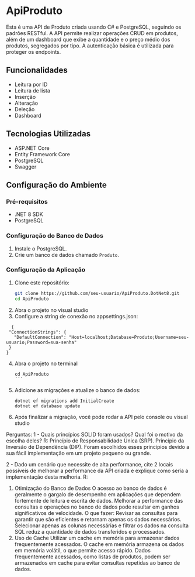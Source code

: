 # ApiProduto

Esta é uma API de Produto criada usando C# e PostgreSQL, seguindo os padrões RESTful. A API permite realizar operações CRUD em produtos, além de um dashboard que exibe a quantidade e o preço médio dos produtos, segregados por tipo. A autenticação básica é utilizada para proteger os endpoints.

## Funcionalidades

- Leitura por ID
- Leitura de lista
- Inserção
- Alteração
- Deleção
- Dashboard

## Tecnologias Utilizadas

- ASP.NET Core
- Entity Framework Core
- PostgreSQL
- Swagger

## Configuração do Ambiente

### Pré-requisitos

- .NET 8 SDK
- PostgreSQL

### Configuração do Banco de Dados

1. Instale o PostgreSQL.
2. Crie um banco de dados chamado `Produto`.

### Configuração da Aplicação

1. Clone este repositório:
   ```bash
   git clone https://github.com/seu-usuario/ApiProduto.DotNet8.git
   cd ApiProduto
2. Abra o projeto no visual studio
3. Configure a string de conexão no appsettings.json: 
 ```
   {
  "ConnectionStrings": {
    "DefaultConnection": "Host=localhost;Database=Produto;Username=seu-usuario;Password=sua-senha"
  }
}
```
4. Abra o projeto no terminal
   ```
   cd ApiProduto
   ´´´
5. Adicione as migrações e atualize o banco de dados:
   ```
   dotnet ef migrations add InitialCreate
   dotnet ef database update
6. Após finalizar a migração, você pode rodar a API pelo console ou visual studio


Perguntas:
1 - Quais princípios SOLID foram usados? Qual foi o motivo da escolha deles?
R: 
Princípio de Responsabilidade Única (SRP). 
Princípio da Inversão de Dependência (DIP).
Foram escolhidos esses princípios devido a sua fácil implementação em um projeto pequeno ou grande. 

2 - Dado um cenário que necessite de alta performance, cite 2 locais possíveis 
de melhorar a performance da API criada e explique como seria a 
implementação desta melhoria.
R: 
1. Otimização do Banco de Dados
O acesso ao banco de dados é geralmente o gargalo de desempenho em aplicações que dependem fortemente de leitura e escrita de dados. Melhorar a performance das consultas e operações no banco de dados pode resultar em ganhos significativos de velocidade.
O que fazer: Revisar as consultas para garantir que são eficientes e retornam apenas os dados necessários. Selecionar apenas as colunas necessárias e filtrar os dados na consulta SQL reduz a quantidade de dados transferidos e processados.
2. Uso de Cache
Utilizar um cache em memória para armazenar dados frequentemente acessados. O cache em memória armazena os dados em memória volátil, o que permite acesso rápido. Dados frequentemente acessados, como listas de produtos, podem ser armazenados em cache para evitar consultas repetidas ao banco de dados.
